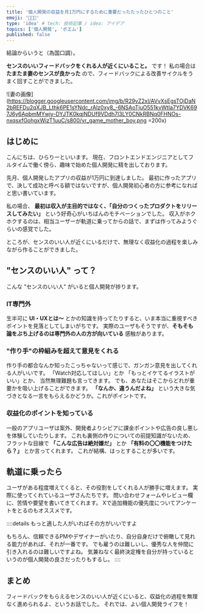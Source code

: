 ```yaml
---
title: '個人開発の収益を月1万円にするために重要だったたったひとつのこと'
emoji: '👨🏻‍💻'
type: 'idea' # tech: 技術記事 / idea: アイデア
topics: ['個人開発', 'ポエム']
published: false
---
```


結論からいうと（為国口調）。

**センスのいいフィードバックをくれる人が近くにいること。** です！
私の場合は **たまたま妻のセンスが良かった** ので、フィードバックによる改善サイクルをうまく回すことができました。

![妻の画像](https://blogger.googleusercontent.com/img/b/R29vZ2xl/AVvXsEgsTOjDaN2bREFDu2qXJB_Lthk6PE1sYNdc_rAlz0xy8_-6NSAoTjuO551kvWtIa7YDVK697J6y6ApbmMYwjy-DYJTK0kqjNDUf9VDdh7l3LY0CNkRBNq0FHNOs-nxqsxfGohgxWizT1uuC/s800/vr_game_mother_boy.png =200x)

## はじめに

こんにちは、ひらりーといいます。
現在、フロントエンドエンジニアとしてフルタイムで働く傍ら、趣味で始めた個人開発に精を出しております。

先月、個人開発したアプリの収益が1万円に到達しました。
最初に作ったアプリで、決して成功と呼べる額ではないですが、個人開発初心者の方に参考になればと思い書いています。

私の場合、 **最初は収入が主目的ではなく、「自分のつくったプロダクトをリリースしてみたい」** という好奇心がいちばんのモチベーションでした。
収入がホクホクするのは、相当ユーザーが軌道に乗ってからの話で、まずは作ってみようぐらいの感覚でした。

ところが、センスのいい人が近くにいるだけで、無理なく収益化の過程を楽しみながら作ることができました。

## "センスのいい人" って？

こんな "センスのいい人" がいると個人開発が捗ります。

### IT専門外

生半可に **UI・UXとは〜** とかの知識を持ってたりすると、いま本当に重視すべきポイントを見落としてしまいがちです。
実際のユーザもそうですが、**そもそも論をぶち上げるのは専門外の人の方が向いている** 感触があります。

### "作り手"の枠組みを超えて意見をくれる

作り手の都合なんか知ったこっちゃないって感じで、ガンガン意見を出してくれる人がいいです。
「Watch対応してほしい」とか
「もっとイケてるイラストがいい」とか、
当然無理難題も言ってきます。
でも、あなたはそこからどれが重要かを吸い上げることができます。
**「なんか、違うんだよね」** という大きな気づきとなる一言をもらえるかどうか。これがポイントです。

### 収益化のポイントを知っている

一般のアプリユーザは案外、開発者よりシビアに課金ポイントや広告の良し悪しを体験していたりします。
これも裏側の作りについての前提知識がないため、フラットな目線で
**「こんな広告は絶対嫌だ」** とか
**「有料の〇〇機能をつけたら？」** とか言ってくれます。
これが結構、はっとすることが多いです。

## 軌道に乗ったら

ユーザがある程度増えてくると、その役割をしてくれる人が勝手に増えます。
実際に使ってくれているユーザさんたちです。
問い合わせフォームやレビュー欄に、苦情や要望を書いてきてくれます。
Xで追加機能の優先度についてアンケートをとるのもオススメです。

::::details もっと適した人がいればその方がいいですよ

もちろん、信頼できるPMやデザイナーがいたり、自分自身だけで俯瞰して見れる能力があれば、それが一番です。
でも雇うのは難しいし、優秀な人を仲間に引き入れるのは難しいですよね。
気兼ねなく最終決定権を自分が持っているというのが個人開発の良さだったりもするし。
::::

## まとめ

フィードバックをもらえるセンスのいい人が近くにいると、収益化の過程を無理なく進められるよ、というお話でした。
それでは、よい個人開発ライフを！
